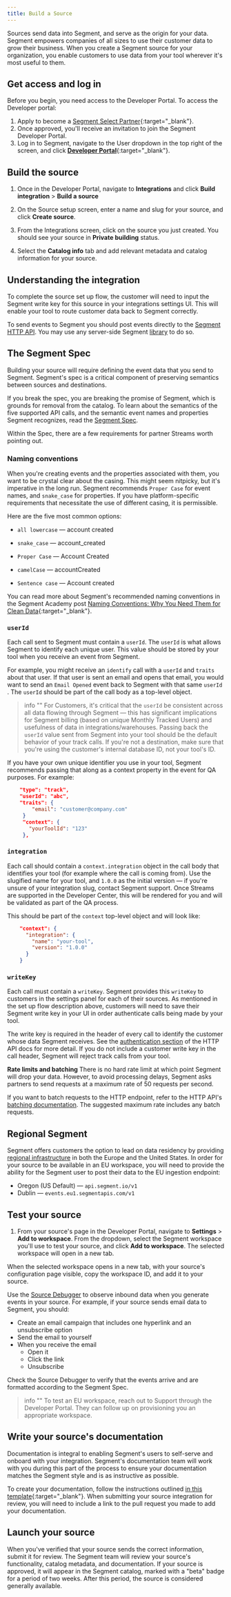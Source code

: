 ```yaml
---
title: Build a Source
---
```


Sources send data into Segment, and serve as the origin for your data. Segment empowers companies of all sizes to use their customer data to grow their business. When you create a Segment source for your organization, you enable customers to use data from your tool wherever it's most useful to them.

## Get access and log in

Before you begin, you need access to the Developer Portal. To access the Developer portal:

1. Apply to become a [Segment Select Partner](https://segment.com/partners/integration/){:target="_blank"}.
2. Once approved, you'll receive an invitation to join the Segment Developer Portal.
3. Log in to Segment, navigate to the User dropdown in the top right of the screen, and click [**Developer Portal**](https://app.segment.com/dev-portal){:target="_blank"}.

## Build the source

1. Once in the Developer Portal, navigate to **Integrations** and click **Build integration** > **Build a source**

2. On the Source setup screen, enter a name and slug for your source, and click **Create source**.

3. From the Integrations screen, click on the source you just created. You should see your source in **Private building** status.

4. Select the **Catalog info** tab and add relevant metadata and catalog information for your source.

## Understanding the integration

To complete the source set up flow, the customer will need to input the Segment write key for this source in your integrations settings UI. This will enable your tool to route customer data back to Segment correctly. 

To send events to Segment you should post events directly to the [Segment HTTP API](/docs/connections/sources/catalog/libraries/server/http-api/#track). You may use any server-side Segment [library](/docs/connections/sources/catalog/) to do so.

## The Segment Spec

Building your source will require defining the event data that you send to Segment. Segment's spec is a critical component of preserving semantics between sources and destinations. 

If you break the spec, you are breaking the promise of Segment, which is grounds for removal from the catalog. To learn about the semantics of the five supported API calls, and the semantic event names and properties Segment recognizes, read the [Segment Spec](/docs/connections/spec).

Within the Spec, there are a few requirements for partner Streams worth pointing out.

### Naming conventions

When you're creating events and the properties associated with them, you want to be crystal clear about the casing. This might seem nitpicky, but it's imperative in the long run. Segment recommends `Proper Case` for event names, and `snake_case` for properties. If you have platform-specific requirements that necessitate the use of different casing, it is permissible.

Here are the five most common options:

- `all lowercase` — account created

- `snake_case` — account_created

- `Proper Case` — Account Created

- `camelCase` — accountCreated

- `Sentence case` — Account created

You can read more about Segment's recommended naming conventions in the Segment Academy post [Naming Conventions: Why You Need Them for Clean Data](https://segment.com/academy/collecting-data/naming-conventions-for-clean-data/){:target="_blank"}.


### `userId`

Each call sent to Segment must contain a  `userId`. The `userId` is what allows Segment to identify each unique user. This value should be stored by your tool when you receive an event from Segment.

For example, you might receive an `identify` call with a `userId` and `traits` about that user. If that user is sent an email and opens that email, you would want to send an `Email Opened` event back to Segment with that same `userId` . The `userId` should be part of the call body as a top-level object.

> info ""
>  For Customers, it's critical that the `userId` be consistent across all data flowing through Segment — this has significant implications for Segment billing (based on unique Monthly Tracked Users) and usefulness of data in integrations/warehouses. Passing back the `userId` value sent from Segment into your tool should be the default behavior of your track calls. If you're not a destination, make sure that you're using the customer's internal database ID, not your tool's ID.

If you have your own unique identifier you use in your tool, Segment recommends passing that along as a context property in the event for QA purposes. For example:

```json
    "type": "track",
    "userId": "abc",
    "traits": {
        "email": "customer@company.com"
     }
     "context": {
       "yourToolId": "123"
     },
```

### `integration`

Each call should contain a `context.integration` object in the call body that identifies your tool (for example where the call is coming from). Use the slugified name for your tool, and `1.0.0` as the initial version — if you're unsure of your integration slug, contact Segment support. Once Streams are supported in the Developer Center, this will be rendered for you and will be validated as part of the QA process.

This should be part of the `context` top-level object and will look like:

```json
    "context": {
      "integration": {
        "name": "your-tool",
        "version": "1.0.0"
      }
    }
```

### `writeKey`

Each call must contain a `writeKey`. Segment provides this `writeKey` to customers in the settings panel for each of their sources. As mentioned in the set up flow description above, customers will need to save their Segment write key in your UI in order authenticate calls being made by your tool.

The write key is required in the header of every call to identify the customer whose data Segment receives. See the [authentication section](/docs/connections/sources/catalog/libraries/server/http-api/#authentication) of the HTTP API docs for more detail. If you do not include a customer write key in the call header, Segment will reject track calls from your tool.

**Rate limits and batching**
There is no hard rate limit at which point Segment will drop your data. However, to avoid processing delays, Segment asks partners to send requests at a maximum rate of 50 requests per second.

If you want to batch requests to the HTTP endpoint, refer to the HTTP API's [batching documentation](/docs/connections/sources/catalog/libraries/server/http-api/#import). The suggested maximum rate includes any batch requests.

## Regional Segment

Segment offers customers the option to lead on data residency by providing [regional infrastructure](/docs/guides/regional-segment) in both the Europe and the United States. In order for your source to be available in an EU workspace, you will need to provide the ability for the Segment user to post their data to the EU ingestion endpoint: 

- Oregon (US Default) — `api.segment.io/v1`
- Dublin — `events.eu1.segmentapis.com/v1`

## Test your source

1. From your source's page in the Developer Portal, navigate to **Settings** > **Add to workspace**. From the dropdown, select the Segment workspace you'll use to test your source, and click **Add to workspace**. The selected workspace will open in a new tab.

When the selected workspace opens in a new tab, with your source's configuration page visible, copy the workspace ID, and add it to your source.

Use the [Source Debugger](/docs/connections/sources/debugger/) to observe inbound data when you generate events in your source. For example, if your source sends email data to Segment, you should:

- Create an email campaign that includes one hyperlink and an unsubscribe option
- Send the email to yourself
- When you receive the email
  - Open it
  - Click the link
  - Unsubscribe

Check the Source Debugger to verify that the events arrive and are formatted according to the Segment Spec.

> info ""
>  To test an EU workspace, reach out to Support through the Developer Portal. They can follow up on provisioning you an appropriate workspace.

## Write your source's documentation

Documentation is integral to enabling Segment's users to self-serve and onboard with your integration. Segment's documentation team will work with you during this part of the process to ensure your documentation matches the Segment style and is as instructive as possible.

To create your documentation, follow the instructions outlined [in this template](https://github.com/segmentio/segment-docs/blob/develop/templates/partners/source.md){:target="_blank"}. When submitting your source integration for review, you will need to include a link to the pull request you made to add your documentation.

## Launch your source

When you've verified that your source sends the correct information, submit it for review. The Segment team will review your source's functionality, catalog metadata, and documentation. If your source is approved, it will appear in the Segment catalog, marked with a "beta" badge for a period of two weeks. After this period, the source is considered generally available.
